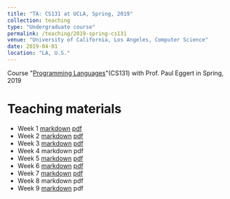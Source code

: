 ```yaml
---
title: "TA: CS131 at UCLA, Spring, 2019"
collection: teaching
type: "Undergraduate course"
permalink: /teaching/2019-spring-cs131
venue: "University of California, Los Angeles, Computer Science"
date: 2019-04-01
location: "LA, U.S."
---
```


Course "[Programming Languages](http://web.cs.ucla.edu/classes/spring19/cs131/)"(CS131) with Prof. Paul Eggert in Spring, 2019

Teaching materials
======
* Week 1 [markdown](http://wenhaoz.io/files/teaching/dis1.markdown) [pdf](http://wenhaoz.io/files/teaching/dis1.pdf)
* Week 2 [markdown](http://wenhaoz.io/files/teaching/dis2.markdown) [pdf](http://wenhaoz.io/files/teaching/dis2.pdf)
* Week 3 [markdown](http://wenhaoz.io/files/teaching/dis3.md) [pdf](http://wenhaoz.io/files/teaching/dis3.pdf)
* Week 4 markdown pdf
* Week 5 [markdown](http://wenhaoz.io/files/teaching/dis5.markdown) [pdf](http://wenhaoz.io/files/teaching/dis5.pdf)
* Week 6 [markdown](http://wenhaoz.io/files/teaching/dis6.markdown) [pdf](http://wenhaoz.io/files/teaching/dis6.pdf)
* Week 7 [markdown](http://wenhaoz.io/files/teaching/dis7.markdown) [pdf](http://wenhaoz.io/files/teaching/dis7.pdf)
* Week 8 markdown pdf
* Week 9 [markdown](http://wenhaoz.io/files/teaching/dis9.markdown) pdf